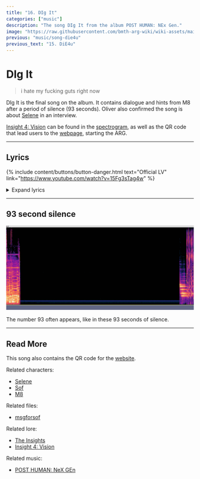 ```yaml
---
title: "16. DIg It"
categories: ["music"]
description: "The song DIg It from the album POST HUMAN: NEx Gen."
image: "https://raw.githubusercontent.com/bmth-arg-wiki/wiki-assets/main/music/ph2/album_cover_300.png"
previous: "music/song-die4u"
previous_text: "15. DiE4u"
---
```

# DIg It

> i hate my fucking guts right now

DIg It is the final song on the album. It contains dialogue and hints from M8 after a 
period of silence (93 seconds). Oliver also confirmed the song is about [Selene](../characters/selene) in an interview. 

[Insight 4: Vision](../lore/insight4-vision) can be found in the [spectrogram](spectrograms), as well as the 
QR code that lead users to the [webpage](../website/website), starting the ARG.

***

## Lyrics

{% include content/buttons/button-danger.html text="Official LV" link="https://www.youtube.com/watch?v=15Fg3sTag4w" %}

<details class="lyrics">
<summary>Expand lyrics</summary>
{{ "
> pins and needles in my face i
> can’t trust my feelings anymore
> shouldn’t of looked behind the veil my
> whole world’s at war
> cos they’ve been feeding us a fable
> swallowing the rabbit whole
> i cant keep quiet at the table
> anymore, no oh 
>
> i hate my fucking guts right now
> reckon you’d be better if i never existed sorry that i let you down
> found a way to hide
> and now i’m addicted 
>
> give me something to believe in
> some kind of system override
> i need to give my ghost a reason
> to let it slide
> cos everyone’s too scared to heal
> they don’t give a fuck how they feel
> and i just don’t know how to deal anymore
> maybe the damage is done
> maybe the darkness has won
> and we were programmed
> just to suffer 
>
> i hate my fucking guts right now
> i’m sorry that i let you down 
>
> i hate my fucking guts right now
> reckon you’d be better if i never existed
> sorry that i let you down
> found a way to hide
> and now i’m addicted
> cos the world is a scary place
> scary future
> scary fate
> thought the pain
> would teach me somehow
> but the only thing
> i figured out
> is life is a grave
> and i dig it
> and i dig it 
>
> i don’t wanna lose myself again
> i don’t wanna lose myself again 
>
> cos the world is a scary place
> scary humans
> scary race
> thought the pain
> would teach me somehow
> but the only thing
> i figured out
> is life is a grave
> and i dig it
>
> cos everyone’s too scared to heal
> they don’t give a fuck how they feel
> and i just don’t know how to deal anymore
> well maybe the damage is done
> maybe the darkness has won
> and we were programmed
> just to suffer 
>
> i hate my fucking guts right now
> reckon you’d be better if i never existed
> i’m sorry that i let you down
> when you find this letter
> hope you don’t get it twisted
> cos the world is a scary place
> scary future
> scary fate
> thought the pain
> would teach me somehow
> but the only thing
> i figured out
> is life is a
" | markdownify }}
</details>

***

## 93 second silence

![Spectrogram with 93 seconds of silence](https://raw.githubusercontent.com/bmth-arg-wiki/wiki-assets/main/music/spectrograms/silence93.png)

The number 93 often appears, like in these 93 seconds of silence.

***

## Read More

This song also contains the QR code for the [website](../website/website).

Related characters:

- [Selene](../characters/selene)
- [Sof](../characters/sof)
- [M8](../m8)

Related files:

- [msgforsof](../for-sof/msgforsof)

Related lore:

- [The Insights](../lore/insights)
- [Insight 4: Vision](../lore/insight4-vision)

Related music:

- [POST HUMAN: NeX GEn](ph-nex-gen)
